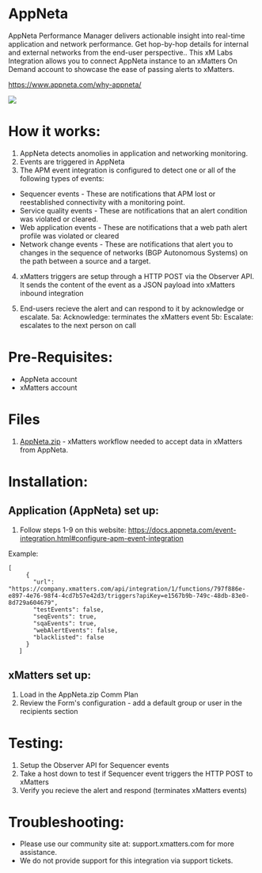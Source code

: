 # AppNeta
AppNeta Performance Manager delivers actionable insight into real-time application and network performance. Get hop-by-hop details for internal and external networks from the end-user perspective.. This xM Labs Integration allows you to connect AppNeta instance to an xMatters On Demand account to showcase the ease of passing alerts to xMatters.

https://www.appneta.com/why-appneta/

<kbd>
<a href="https://support.xmatters.com/hc/en-us/community/topics">
   <img src="https://github.com/xmatters/xMatters-Labs/raw/master/media/disclaimer.png">
</a>
</kbd>

# How it works:
1. AppNeta detects anomolies in application and networking monitoring.
2. Events are triggered in AppNeta
3. The APM event integration is configured to detect one or all of the following types of events:

- Sequencer events - These are notifications that APM lost or reestablished connectivity with a monitoring point.
- Service quality events - These are notifications that an alert condition was violated or cleared.
- Web application events - These are notifications that a web path alert profile was violated or cleared
- Network change events - These are notifications that alert you to changes in the sequence of networks (BGP Autonomous Systems) on the path between a source and a target.

4. xMatters triggers are setup through a HTTP POST via the Observer API. It sends the content of the event as a JSON payload into xMatters inbound integration

5. End-users recieve the alert and can respond to it by acknowledge or escalate. 
5a: Acknowledge: terminates the xMatters event
5b: Escalate: escalates to the next person on call

# Pre-Requisites:
* AppNeta account
* xMatters account

# Files
1. [AppNeta.zip](AppNeta.zip) - xMatters workflow needed to accept data in xMatters from AppNeta.

# Installation:

## Application (AppNeta) set up:
1. Follow steps 1-9 on this website: https://docs.appneta.com/event-integration.html#configure-apm-event-integration

Example:

```
[
     {
       "url": "https://company.xmatters.com/api/integration/1/functions/797f886e-e897-4e76-98f4-4cd7b57e42d3/triggers?apiKey=e1567b9b-749c-48db-83e0-8d729a604679",
       "testEvents": false,
       "seqEvents": true,
       "sqaEvents": true,
       "webAlertEvents": false,
       "blacklisted": false
     }
   ]
```

## xMatters set up:
1. Load in the AppNeta.zip Comm Plan
2. Review the Form's configuration - add a default group or user in the recipients section

# Testing:
1. Setup the Observer API for Sequencer events
2. Take a host down to test if Sequencer event triggers the HTTP POST to xMatters
3. Verify you recieve the alert and respond (terminates xMatters events)

# Troubleshooting:
- Please use our community site at: support.xmatters.com for more assistance.
- We do not provide support for this integration via support tickets.
